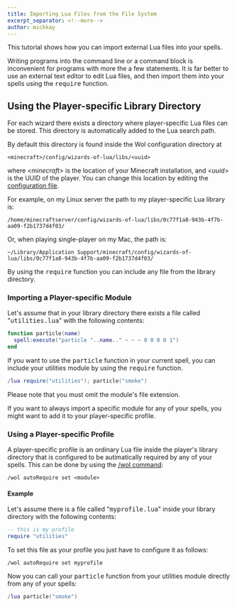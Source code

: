 ```yaml
---
title: Importing Lua Files from the File System
excerpt_separator: <!--more-->
author: mickkay
---
```

This tutorial shows how you can import external Lua files into your spells.
<!--more-->

Writing programs into the command line or a command block is inconvenient for programs with more the a few statements.
It is far better to use an external text editor to edit Lua files, and then import them into your spells using the <tt>require</tt> function.

## Using the Player-specific Library Directory
For each wizard there exists a directory where player-specific Lua files can be stored.
This directory is automatically added to the Lua search path.

By default this directory is found inside the Wol configuration directory at

    <minecraft>/config/wizards-of-lua/libs/<uuid>

where *&lt;minecraft&gt;* is the location of your Minecraft installation, and *&lt;uuid&gt;* is the UUID of the player.
You can change this location by editing the [configuration file](/configuration-file.html).

For example, on my Linux server the path to my player-specific Lua library is:

    /home/minecraftserver/config/wizards-of-lua/libs/0c77f1a8-943b-4f7b-aa09-f2b1737d4f03/

Or, when playing single-player on my Mac, the path is:

    ~/Library/Application Support/minecraft/config/wizards-of-lua/libs/0c77f1a8-943b-4f7b-aa09-f2b1737d4f03/


By using the <tt>require</tt> function you can include any file from the library directory.

### Importing a Player-specific Module
Let's assume that in your library directory there exists a file called "<tt>utilities.lua</tt>" with the following contents:
```lua
function particle(name)
  spell:execute("particle "..name.." ~ ~ ~ 0 0 0 0 1")
end
```

If you want to use the <tt>particle</tt> function in your current spell, you can include your utilities module by using the <tt>require</tt> function.

```lua
/lua require("utilities"); particle("smoke")
```
Please note that you must omit the module's file extension.

If you want to always import a specific module for any of your spells, you might want to add it to your player-specific profile.

### Using a Player-specific Profile
A player-specific profile is an ordinary Lua file inside the player's library directory that is configured to be autimatically required by any of your spells.
This can be done by using the [/wol command](/wol-command):
```
/wol autoRequire set <module>
```

#### Example
Let's assume there is a file called "<tt>myprofile.lua</tt>" inside your library directory with the following contents:

```lua
-- this is my profile
require "utilities"
```
To set this file as your profile you just have to configure it as follows:

```
/wol autoRequire set myprofile
```

Now you can call your <tt>particle</tt> function from your utilities module directly from any of your spells:
```lua
/lua particle("smoke")
```
